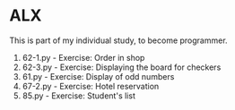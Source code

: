 # ALX
This is part of my individual study, to become programmer.

1. 62-1.py - Exercise: Order in shop
2. 62-3.py - Exercise: Displaying the board for checkers
3. 61.py   - Exercise: Display of odd numbers
4. 67-2.py - Exercise: Hotel reservation
5. 85.py   - Exercise: Student's list
